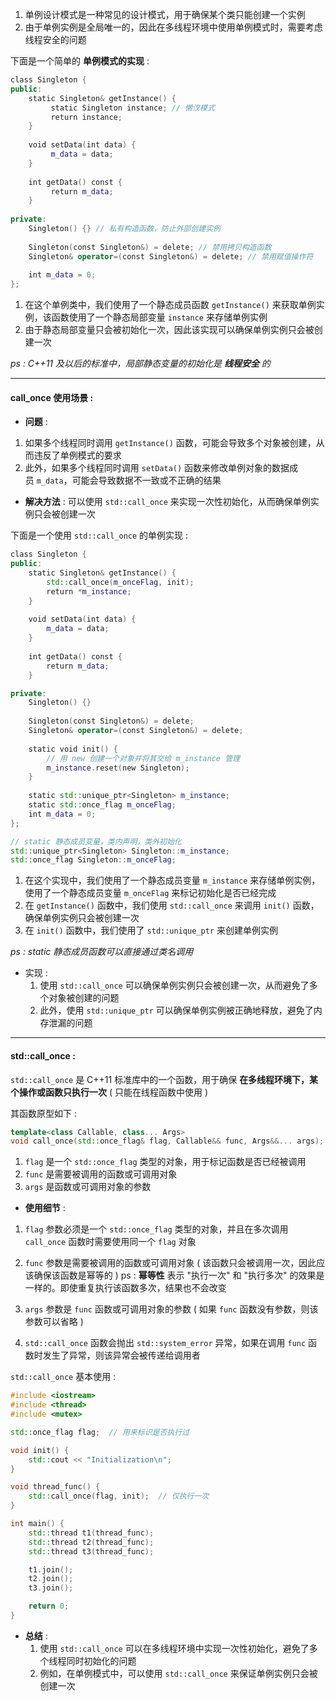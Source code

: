 

1. 单例设计模式是一种常见的设计模式，用于确保某个类只能创建一个实例
2. 由于单例实例是全局唯一的，因此在多线程环境中使用单例模式时，需要考虑线程安全的问题


下面是一个简单的 **单例模式的实现** :
```cpp
class Singleton {
public:
    static Singleton& getInstance() {
         static Singleton instance; // 懒汉模式
         return instance;
    } 
       
    void setData(int data) {
         m_data = data;
    }
        
    int getData() const {
         return m_data;
    }
    
private:
    Singleton() {} // 私有构造函数，防止外部创建实例
    
    Singleton(const Singleton&) = delete; // 禁用拷贝构造函数
    Singleton& operator=(const Singleton&) = delete; // 禁用赋值操作符
        
    int m_data = 0;
};
```

1. 在这个单例类中，我们使用了一个静态成员函数 `getInstance()` 来获取单例实例，该函数使用了一个静态局部变量 `instance` 来存储单例实例
2. 由于静态局部变量只会被初始化一次，因此该实现可以确保单例实例只会被创建一次 

*ps :    C++11 及以后的标准中，局部静态变量的初始化是 **线程安全** 的*


---

#### call_once 使用场景 :

- **问题** : 
1. 如果多个线程同时调用 `getInstance()` 函数，可能会导致多个对象被创建，从而违反了单例模式的要求
2. 此外，如果多个线程同时调用 `setData()` 函数来修改单例对象的数据成员 `m_data`，可能会导致数据不一致或不正确的结果

- **解决方法** :
	可以使用 `std::call_once` 来实现一次性初始化，从而确保单例实例只会被创建一次


下面是一个使用 `std::call_once` 的单例实现 :
```cpp
class Singleton {
public:
    static Singleton& getInstance() {
		std::call_once(m_onceFlag, init);
		return *m_instance;
    }
    
    void setData(int data) {
        m_data = data;
    }
        
    int getData() const {        
	    return m_data;
    }

private:
    Singleton() {}
    
    Singleton(const Singleton&) = delete;
    Singleton& operator=(const Singleton&) = delete;
        
    static void init() {
	    // 用 new 创建一个对象并将其交给 m_instance 管理
        m_instance.reset(new Singleton);
    }
 
    static std::unique_ptr<Singleton> m_instance;    
    static std::once_flag m_onceFlag;    
    int m_data = 0;
};

// static 静态成员变量，类内声明，类外初始化
std::unique_ptr<Singleton> Singleton::m_instance;
std::once_flag Singleton::m_onceFlag;
```  

1. 在这个实现中，我们使用了一个静态成员变量 `m_instance` 来存储单例实例，使用了一个静态成员变量 `m_onceFlag` 来标记初始化是否已经完成
2. 在 `getInstance()` 函数中，我们使用 `std::call_once` 来调用 `init()` 函数，确保单例实例只会被创建一次
3. 在 `init()` 函数中，我们使用了 `std::unique_ptr` 来创建单例实例

*ps :    static 静态成员函数可以直接通过类名调用*


- 实现 :
	1. 使用 `std::call_once` 可以确保单例实例只会被创建一次，从而避免了多个对象被创建的问题
	2. 此外，使用 `std::unique_ptr` 可以确保单例实例被正确地释放，避免了内存泄漏的问题


---

#### std::call_once :

`std::call_once` 是 C++11 标准库中的一个函数，用于确保 **在多线程环境下，某个操作或函数只执行一次** 
( 只能在线程函数中使用 )


其函数原型如下 :
```cpp
template<class Callable, class... Args>
void call_once(std::once_flag& flag, Callable&& func, Args&&... args);
```
1. `flag` 是一个 `std::once_flag` 类型的对象，用于标记函数是否已经被调用
2. `func` 是需要被调用的函数或可调用对象
3. `args` 是函数或可调用对象的参数


- **使用细节** :

1. `flag` 参数必须是一个 `std::once_flag` 类型的对象，并且在多次调用 `call_once` 函数时需要使用同一个 `flag` 对象


2. `func` 参数是需要被调用的函数或可调用对象
	( 该函数只会被调用一次，因此应该确保该函数是幂等的 )
ps :    **幂等性** 表示 "执行一次" 和 "执行多次" 的效果是一样的。即使重复执行该函数多次，结果也不会改变


3. `args` 参数是 `func` 函数或可调用对象的参数
	( 如果 `func` 函数没有参数，则该参数可以省略 )


4. `std::call_once` 函数会抛出 `std::system_error` 异常，如果在调用 `func` 函数时发生了异常，则该异常会被传递给调用者


`std::call_once` 基本使用 :
```cpp
#include <iostream>
#include <thread>
#include <mutex>

std::once_flag flag;  // 用来标识是否执行过

void init() {
    std::cout << "Initialization\n";
}

void thread_func() {
    std::call_once(flag, init);  // 仅执行一次
}

int main() {
    std::thread t1(thread_func);
    std::thread t2(thread_func);
    std::thread t3(thread_func);

    t1.join();
    t2.join();
    t3.join();

    return 0;
}
```


- **总结** :
	1. 使用 `std::call_once` 可以在多线程环境中实现一次性初始化，避免了多个线程同时初始化的问题
	2. 例如，在单例模式中，可以使用 `std::call_once` 来保证单例实例只会被创建一次

